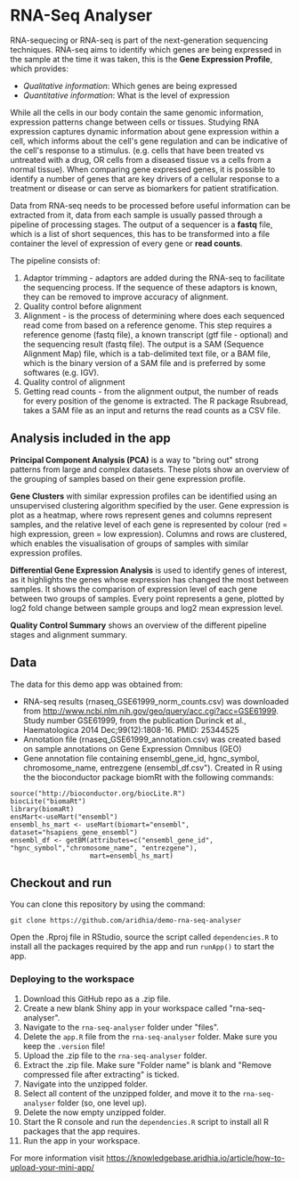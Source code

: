 # RNA-Seq Analyser

RNA-sequecing or RNA-seq is part of the next-generation sequencing techniques. RNA-seq aims to identify which genes are being expressed in the sample at the time it was taken, this is the **Gene Expression Profile**, which provides:

- *Qualitative information*: Which genes are being expressed
- *Quantitative information*: What is the level of expression

While all the cells in our body contain the same genomic information, expression patterns change between cells or tissues. Studying RNA expression captures dynamic information about gene expression within a cell, which informs about the cell's gene regulation and can be indicative of the cell's response to a stimulus. (e.g. cells that have been treated vs untreated with a drug, OR cells from a diseased tissue vs a cells from a normal tissue). When comparing gene expressed genes, it is possible to identify a number of genes that are key drivers of a cellular response to a treatment or disease or can serve as biomarkers for patient stratification. 

Data from RNA-seq needs to be processed before useful information can be extracted from it, data from each sample is usually passed through a pipeline of processing stages. The output of a sequencer is a **fastq** file, which is a list of short sequences, this has to be transformed into a file container the level of expression of every gene or **read counts**.

The pipeline consists of:

1. Adaptor trimming - adaptors are added during the RNA-seq to facilitate the sequencing process. If the sequence of these adaptors is known, they can be removed to improve accuracy of alignment.
2. Quality control before alignment
3. Alignment - is the process of determining where does each sequenced read come from based on a reference genome. This step requires a reference genome (fastq file), a known transcript (gtf file - optional) and the sequencing result (fastq file). The output is a SAM (Sequence Alignment Map) file, which is a tab-delimited text file, or a BAM file, which is the binary version of a SAM file and is preferred by some softwares (e.g. IGV).
4. Quality control of alignment
5. Getting read counts - from the alignment output, the number of reads for every position of the genome is extracted. The R package Rsubread, takes a SAM file as an input and returns the read counts as a CSV file.

## Analysis included in the app

**Principal Component Analysis (PCA)** is a way to "bring out" strong patterns from large and complex datasets. These plots show an overview of the grouping of samples based on their gene expression profile.

**Gene Clusters** with similar expression profiles can be identified using an unsupervised clustering algorithm specified by the user. Gene expression is plot as a heatmap, where rows represent genes and columns represent samples, and the relative level of each gene is represented by colour (red = high expression, green = low expression). Columns and rows are clustered, which enables the visualisation of groups of samples with similar expression profiles.

**Differential Gene Expression Analysis** is used to identify genes of interest, as it highlights the genes whose expression has changed the most between samples. It shows the comparison of expression level of each gene between two groups of samples. Every point represents a gene, plotted by log2 fold change between sample groups and log2 mean expression level. 

**Quality Control Summary** shows an overview of the different pipeline stages and alignment summary.

## Data

The data for this demo app was obtained from:

- RNA-seq results (rnaseq_GSE61999_norm_counts.csv) was downloaded from http://www.ncbi.nlm.nih.gov/geo/query/acc.cgi?acc=GSE61999. Study number GSE61999, from the publication Durinck et al., Haematologica 2014 Dec;99(12):1808-16. PMID: 25344525
- Annotation file (rnaseq_GSE61999_annotation.csv) was created based on sample annotations on Gene Expression Omnibus (GEO)
- Gene annotation file containing ensembl_gene_id, hgnc_symbol, chromosome_name, entrezgene (ensembl_df.csv"). Created in R using the the bioconductor package biomRt with the following commands:

```
source("http://bioconductor.org/biocLite.R")
biocLite("biomaRt")
library(biomaRt)
ensMart<-useMart("ensembl")
ensembl_hs_mart <- useMart(biomart="ensembl", dataset="hsapiens_gene_ensembl")
ensembl_df <- getBM(attributes=c("ensembl_gene_id", "hgnc_symbol","chromosome_name", "entrezgene"),
                    mart=ensembl_hs_mart) 
```


## Checkout and run

You can clone this repository by using the command:

```
git clone https://github.com/aridhia/demo-rna-seq-analyser
```

Open the .Rproj file in RStudio, source the script called `dependencies.R` to install all the packages required by the app and run `runApp()` to start the app.

### Deploying to the workspace

1. Download this GitHub repo as a .zip file.
2. Create a new blank Shiny app in your workspace called "rna-seq-analyser".
3. Navigate to the `rna-seq-analyser` folder under "files".
4. Delete the `app.R` file from the `rna-seq-analyser` folder. Make sure you keep the `.version` file!
5. Upload the .zip file to the `rna-seq-analyser` folder.
6. Extract the .zip file. Make sure "Folder name" is blank and "Remove compressed file after extracting" is ticked.
7. Navigate into the unzipped folder.
8. Select all content of the unzipped folder, and move it to the `rna-seq-analyser` folder (so, one level up).
9. Delete the now empty unzipped folder.
10. Start the R console and run the `dependencies.R` script to install all R packages that the app requires.
11. Run the app in your workspace.

For more information visit https://knowledgebase.aridhia.io/article/how-to-upload-your-mini-app/

